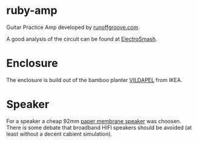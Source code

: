 # ruby-amp
Guitar Practice Amp developed by [runoffgroove.com](http://www.runoffgroove.com/ruby.html).

A good analysis of the circuit can be found at [ElectroSmash](https://www.electrosmash.com/ruby-amp-analysis).

# Enclosure
The enclosure is build out of the bamboo planter [VILDAPEL](https://www.ikea.com/de/de/p/vildapel-uebertopf-bambus-90233613/) from IKEA.

# Speaker
For a speaker a cheap 92mm [paper membrane speaker](https://www.segor.de/#Q=L-92&M=1) was choosen. There is some debate that broadband HIFI speakers should be avoided (at least without a decent cabient simulation).
